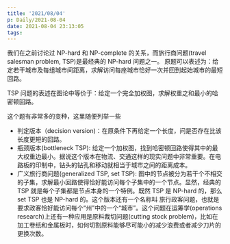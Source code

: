 ```yaml
---
title: '2021/08/04'
p: Daily/2021-08-04
date: 2021-08-04 23:13:05
tags:
---
```



我们在之前讨论过 NP-hard 和 NP-complete 的关系，而旅行商问题(travel salesman problem, TSP)是最经典的 NP-hard 问题之一。 原题可以表述为：给定若干城市及每组城市间距离，求解访问每座城市恰好一次并回到起始城市的最短回路。
<!-- more -->  

TSP 问题的表述在图论中等价于：给定一个完全加权图，求解权重之和最小的哈密顿回路。

这个题有非常多的变种，这里随便列举一些
- 判定版本（decision version)：在原条件下再给定一个长度，问是否存在比该长度更短的回路。
- 瓶颈版本(bottleneck TSP): 给定一个加权图，找到哈密顿回路使得其中的最大权重边最小。据说这个版本在物流、交通这样的现实问题中非常重要。在电路板的印制中，钻头的钻孔和移动就相当于城市之间的距离成本。
- 广义旅行商问题(generalized TSP, set TSP): 图中的节点被分为若干个不相交的子集，求解最小回路使得恰好能访问每个子集中的一个节点。显然，经典的 TSP 就是每个子集都是节点本身的一个特例。既然 TSP 是 NP-hard 的，那么 set TSP 也是 NP-hard 的。这个版本还有一个名称叫 旅行政客问题，也就是要求政客恰好能访问每个“州”中的一个“城市”。这个问题在运筹学(operations research)上还有一种应用是原料裁切问题(cutting stock problem)，比如在加工卷纸和金属板时，如何切割原料能够尽可能小的减少浪费或者减少刀片的更换次数。
